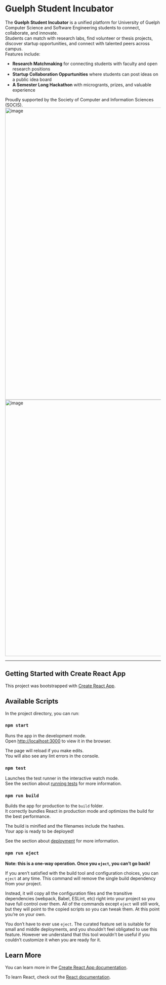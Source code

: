 # Guelph Student Incubator

The **Guelph Student Incubator** is a unified platform for University of Guelph Computer Science and Software Engineering students to connect, collaborate, and innovate.  
Students can match with research labs, find volunteer or thesis projects, discover startup opportunities, and connect with talented peers across campus.  
Features include:
- **Research Matchmaking** for connecting students with faculty and open research positions
- **Startup Collaboration Oppurtunities** where students can post ideas on a public idea board
- **A Semester Long Hackathon** with microgrants, prizes, and valuable experience

Proudly supported by the Society of Computer and Information Sciences (SOCIS).
<img width="1395" height="942" alt="image" src="https://github.com/user-attachments/assets/9e0c3891-a011-47a1-9606-438775c7b51e" />
<img width="1503" height="827" alt="image" src="https://github.com/user-attachments/assets/cc6f1292-0051-42ff-a1e8-4ce0387243d4" />


---

## Getting Started with Create React App

This project was bootstrapped with [Create React App](https://github.com/facebook/create-react-app).

## Available Scripts

In the project directory, you can run:

### `npm start`

Runs the app in the development mode.\
Open [http://localhost:3000](http://localhost:3000) to view it in the browser.

The page will reload if you make edits.\
You will also see any lint errors in the console.

### `npm test`

Launches the test runner in the interactive watch mode.\
See the section about [running tests](https://facebook.github.io/create-react-app/docs/running-tests) for more information.

### `npm run build`

Builds the app for production to the `build` folder.\
It correctly bundles React in production mode and optimizes the build for the best performance.

The build is minified and the filenames include the hashes.\
Your app is ready to be deployed!

See the section about [deployment](https://facebook.github.io/create-react-app/docs/deployment) for more information.

### `npm run eject`

**Note: this is a one-way operation. Once you `eject`, you can’t go back!**

If you aren’t satisfied with the build tool and configuration choices, you can `eject` at any time. This command will remove the single build dependency from your project.

Instead, it will copy all the configuration files and the transitive dependencies (webpack, Babel, ESLint, etc) right into your project so you have full control over them. All of the commands except `eject` will still work, but they will point to the copied scripts so you can tweak them. At this point you’re on your own.

You don’t have to ever use `eject`. The curated feature set is suitable for small and middle deployments, and you shouldn’t feel obligated to use this feature. However we understand that this tool wouldn’t be useful if you couldn’t customize it when you are ready for it.

## Learn More

You can learn more in the [Create React App documentation](https://facebook.github.io/create-react-app/docs/getting-started).

To learn React, check out the [React documentation](https://reactjs.org/).
